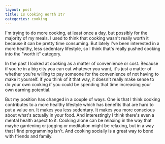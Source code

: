 ```yaml
---
layout: post
title: Is Cooking Worth It?
categories: cooking
---
```


I'm trying to do more cooking, at least once a day, but possibly for the
majority of my meals. I used to think that cooking wasn't really worth it
because it can be pretty time consuming. But lately I've been interested in a
more healthy, less sedentary lifestyle, so I think that's really pushed cooking
into the "worth it" category.

In the past I looked at cooking as a matter of convenience or cost. Because if
you're in a big city you can eat whatever you want, it's just a matter of
whether you're willing to pay someone for the convenience of not having to make
it yourself. If you think of it that way, it doesn't really make sense to do
your own cooking if you could be spending that time increasing your own earning
potential.

But my position has changed in a couple of ways. One is that I think cooking
contributes to a more healthy lifestyle which has benefits that are hard to put
a value on. It makes you less sedentary. It makes you more conscious about
what's actually in your food. And interestingly I think there's even a mental
health aspect to it. Cooking alone can be relaxing in the way that maybe
gardening or jogging or meditation might be relaxing, but in a way that I find
programming isn't. And cooking socially is a great way to bond with friends and
family.
